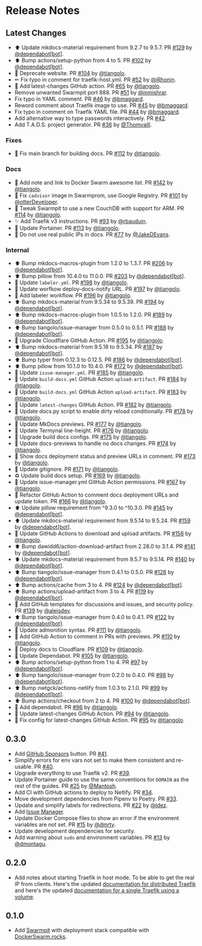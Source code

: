 # Release Notes

## Latest Changes

* ⬆ Update mkdocs-material requirement from 9.2.7 to 9.5.7. PR [#129](https://github.com/tiangolo/dockerswarm.rocks/pull/129) by [@dependabot[bot]](https://github.com/apps/dependabot).
* ⬆ Bump actions/setup-python from 4 to 5. PR [#102](https://github.com/tiangolo/dockerswarm.rocks/pull/102) by [@dependabot[bot]](https://github.com/apps/dependabot).
* 🚨 Deprecate website. PR [#104](https://github.com/tiangolo/dockerswarm.rocks/pull/104) by [@tiangolo](https://github.com/tiangolo).
* ✏ Fix typo in comment for traefik-host.yml. PR [#52](https://github.com/tiangolo/dockerswarm.rocks/pull/52) by [@iRhonin](https://github.com/iRhonin).
* 👷 Add latest-changes GitHub action. PR [#65](https://github.com/tiangolo/dockerswarm.rocks/pull/65) by [@tiangolo](https://github.com/tiangolo).
* Remove unwanted Swarmpit port 888. PR [#51](https://github.com/tiangolo/dockerswarm.rocks/pull/51) by [@inmishrar](https://github.com/inmishrar).
* Fix typo in YAML comment. PR [#46](https://github.com/tiangolo/dockerswarm.rocks/pull/46) by [@bmaggard](https://github.com/bmaggard).
* Reword comment about Traefik image to use. PR [#45](https://github.com/tiangolo/dockerswarm.rocks/pull/45) by [@bmaggard](https://github.com/bmaggard).
* Fix typo in comment on Traefik YAML file. PR [#44](https://github.com/tiangolo/dockerswarm.rocks/pull/44) by [@bmaggard](https://github.com/bmaggard).
* Add alternative way to type passwords interactively. PR [#42](https://github.com/tiangolo/dockerswarm.rocks/pull/42).
* Add T.A.D.S. project generator. PR [#36](https://github.com/tiangolo/dockerswarm.rocks/pull/36) by [@Thomvaill](https://github.com/Thomvaill).

### Fixes

* 🐛 Fix main branch for building docs. PR [#112](https://github.com/tiangolo/dockerswarm.rocks/pull/112) by [@tiangolo](https://github.com/tiangolo).

### Docs

* 📝 Add note and link to Docker Swarm awesome list. PR [#142](https://github.com/tiangolo/dockerswarm.rocks/pull/142) by [@tiangolo](https://github.com/tiangolo).
* 🐛 Fix `cadvisor` image in Swarmprom, use Google Registry. PR [#101](https://github.com/tiangolo/dockerswarm.rocks/pull/101) by [@otterDeveloper](https://github.com/otterDeveloper).
* 📝 Tweak Swarmpit to use a new CouchDB with support for ARM. PR [#114](https://github.com/tiangolo/dockerswarm.rocks/pull/114) by [@tiangolo](https://github.com/tiangolo).
* ✨ Add Traefik v3 instructions. PR [#93](https://github.com/tiangolo/dockerswarm.rocks/pull/93) by [@rbauduin](https://github.com/rbauduin).
* 🔧 Update Portainer. PR [#113](https://github.com/tiangolo/dockerswarm.rocks/pull/113) by [@tiangolo](https://github.com/tiangolo).
* 📝 Do not use real public IPs in docs. PR [#77](https://github.com/tiangolo/dockerswarm.rocks/pull/77) by [@JakeDEvans](https://github.com/JakeDEvans).

### Internal

* ⬆ Bump mkdocs-macros-plugin from 1.2.0 to 1.3.7. PR [#206](https://github.com/tiangolo/dockerswarm.rocks/pull/206) by [@dependabot[bot]](https://github.com/apps/dependabot).
* ⬆ Bump pillow from 10.4.0 to 11.0.0. PR [#203](https://github.com/tiangolo/dockerswarm.rocks/pull/203) by [@dependabot[bot]](https://github.com/apps/dependabot).
* 👷 Update `labeler.yml`. PR [#198](https://github.com/tiangolo/dockerswarm.rocks/pull/198) by [@tiangolo](https://github.com/tiangolo).
* 👷 Update worfkow deploy-docs-notify URL. PR [#197](https://github.com/tiangolo/dockerswarm.rocks/pull/197) by [@tiangolo](https://github.com/tiangolo).
* 👷 Add labeler workflow. PR [#196](https://github.com/tiangolo/dockerswarm.rocks/pull/196) by [@tiangolo](https://github.com/tiangolo).
* ⬆ Bump mkdocs-material from 9.5.34 to 9.5.39. PR [#194](https://github.com/tiangolo/dockerswarm.rocks/pull/194) by [@dependabot[bot]](https://github.com/apps/dependabot).
* ⬆ Bump mkdocs-macros-plugin from 1.0.5 to 1.2.0. PR [#189](https://github.com/tiangolo/dockerswarm.rocks/pull/189) by [@dependabot[bot]](https://github.com/apps/dependabot).
* ⬆ Bump tiangolo/issue-manager from 0.5.0 to 0.5.1. PR [#188](https://github.com/tiangolo/dockerswarm.rocks/pull/188) by [@dependabot[bot]](https://github.com/apps/dependabot).
* 👷 Upgrade Cloudflare GitHub Action. PR [#195](https://github.com/tiangolo/dockerswarm.rocks/pull/195) by [@tiangolo](https://github.com/tiangolo).
* ⬆ Bump mkdocs-material from 9.5.18 to 9.5.34. PR [#187](https://github.com/tiangolo/dockerswarm.rocks/pull/187) by [@dependabot[bot]](https://github.com/apps/dependabot).
* ⬆ Bump typer from 0.12.3 to 0.12.5. PR [#186](https://github.com/tiangolo/dockerswarm.rocks/pull/186) by [@dependabot[bot]](https://github.com/apps/dependabot).
* ⬆ Bump pillow from 10.1.0 to 10.4.0. PR [#172](https://github.com/tiangolo/dockerswarm.rocks/pull/172) by [@dependabot[bot]](https://github.com/apps/dependabot).
* 👷 Update `issue-manager.yml`. PR [#185](https://github.com/tiangolo/dockerswarm.rocks/pull/185) by [@tiangolo](https://github.com/tiangolo).
* 👷 Update `build-docs.yml` GitHub Action `upload-artifact`. PR [#184](https://github.com/tiangolo/dockerswarm.rocks/pull/184) by [@tiangolo](https://github.com/tiangolo).
* 👷 Update `build-docs.yml` GitHub Action `upload-artifact`. PR [#183](https://github.com/tiangolo/dockerswarm.rocks/pull/183) by [@tiangolo](https://github.com/tiangolo).
* 👷 Update `latest-changes` GitHub Action. PR [#182](https://github.com/tiangolo/dockerswarm.rocks/pull/182) by [@tiangolo](https://github.com/tiangolo).
* 🔨 Update docs.py script to enable dirty reload conditionally. PR [#178](https://github.com/tiangolo/dockerswarm.rocks/pull/178) by [@tiangolo](https://github.com/tiangolo).
* 🔧 Update MkDocs previews. PR [#177](https://github.com/tiangolo/dockerswarm.rocks/pull/177) by [@tiangolo](https://github.com/tiangolo).
* 💄 Update Termynal line-height. PR [#176](https://github.com/tiangolo/dockerswarm.rocks/pull/176) by [@tiangolo](https://github.com/tiangolo).
* 👷 Upgrade build docs configs. PR [#175](https://github.com/tiangolo/dockerswarm.rocks/pull/175) by [@tiangolo](https://github.com/tiangolo).
* 👷 Update docs-previews to handle no docs changes. PR [#174](https://github.com/tiangolo/dockerswarm.rocks/pull/174) by [@tiangolo](https://github.com/tiangolo).
* 👷 Show docs deployment status and preview URLs in comment. PR [#173](https://github.com/tiangolo/dockerswarm.rocks/pull/173) by [@tiangolo](https://github.com/tiangolo).
* 🙈 Update gitignore. PR [#171](https://github.com/tiangolo/dockerswarm.rocks/pull/171) by [@tiangolo](https://github.com/tiangolo).
* ♻️ Update build docs setup. PR [#169](https://github.com/tiangolo/dockerswarm.rocks/pull/169) by [@tiangolo](https://github.com/tiangolo).
* 👷 Update issue-manager.yml GitHub Action permissions. PR [#167](https://github.com/tiangolo/dockerswarm.rocks/pull/167) by [@tiangolo](https://github.com/tiangolo).
* 👷 Refactor GitHub Action to comment docs deployment URLs and update token. PR [#166](https://github.com/tiangolo/dockerswarm.rocks/pull/166) by [@tiangolo](https://github.com/tiangolo).
* ⬆ Update pillow requirement from ^9.3.0 to ^10.3.0. PR [#145](https://github.com/tiangolo/dockerswarm.rocks/pull/145) by [@dependabot[bot]](https://github.com/apps/dependabot).
* ⬆ Update mkdocs-material requirement from 9.5.14 to 9.5.24. PR [#159](https://github.com/tiangolo/dockerswarm.rocks/pull/159) by [@dependabot[bot]](https://github.com/apps/dependabot).
* 👷 Update GitHub Actions to download and upload artifacts. PR [#156](https://github.com/tiangolo/dockerswarm.rocks/pull/156) by [@tiangolo](https://github.com/tiangolo).
* ⬆ Bump dawidd6/action-download-artifact from 2.28.0 to 3.1.4. PR [#141](https://github.com/tiangolo/dockerswarm.rocks/pull/141) by [@dependabot[bot]](https://github.com/apps/dependabot).
* ⬆ Update mkdocs-material requirement from 9.5.7 to 9.5.14. PR [#140](https://github.com/tiangolo/dockerswarm.rocks/pull/140) by [@dependabot[bot]](https://github.com/apps/dependabot).
* ⬆ Bump tiangolo/issue-manager from 0.4.1 to 0.5.0. PR [#128](https://github.com/tiangolo/dockerswarm.rocks/pull/128) by [@dependabot[bot]](https://github.com/apps/dependabot).
* ⬆ Bump actions/cache from 3 to 4. PR [#124](https://github.com/tiangolo/dockerswarm.rocks/pull/124) by [@dependabot[bot]](https://github.com/apps/dependabot).
* ⬆ Bump actions/upload-artifact from 3 to 4. PR [#119](https://github.com/tiangolo/dockerswarm.rocks/pull/119) by [@dependabot[bot]](https://github.com/apps/dependabot).
* 🔧 Add GitHub templates for discussions and issues, and security policy. PR [#139](https://github.com/tiangolo/dockerswarm.rocks/pull/139) by [@alejsdev](https://github.com/alejsdev).
* ⬆ Bump tiangolo/issue-manager from 0.4.0 to 0.4.1. PR [#122](https://github.com/tiangolo/dockerswarm.rocks/pull/122) by [@dependabot[bot]](https://github.com/apps/dependabot).
* 📝 Update admonition syntax. PR [#111](https://github.com/tiangolo/dockerswarm.rocks/pull/111) by [@tiangolo](https://github.com/tiangolo).
* 👷 Add GitHub Action to comment in PRs with previews. PR [#110](https://github.com/tiangolo/dockerswarm.rocks/pull/110) by [@tiangolo](https://github.com/tiangolo).
* 👷 Deploy docs to Cloudflare. PR [#109](https://github.com/tiangolo/dockerswarm.rocks/pull/109) by [@tiangolo](https://github.com/tiangolo).
* 👷 Update Dependabot. PR [#105](https://github.com/tiangolo/dockerswarm.rocks/pull/105) by [@tiangolo](https://github.com/tiangolo).
* ⬆ Bump actions/setup-python from 1 to 4. PR [#97](https://github.com/tiangolo/dockerswarm.rocks/pull/97) by [@dependabot[bot]](https://github.com/apps/dependabot).
* ⬆ Bump tiangolo/issue-manager from 0.2.0 to 0.4.0. PR [#98](https://github.com/tiangolo/dockerswarm.rocks/pull/98) by [@dependabot[bot]](https://github.com/apps/dependabot).
* ⬆ Bump nwtgck/actions-netlify from 1.0.3 to 2.1.0. PR [#99](https://github.com/tiangolo/dockerswarm.rocks/pull/99) by [@dependabot[bot]](https://github.com/apps/dependabot).
* ⬆ Bump actions/checkout from 2 to 4. PR [#100](https://github.com/tiangolo/dockerswarm.rocks/pull/100) by [@dependabot[bot]](https://github.com/apps/dependabot).
* 👷 Add dependabot. PR [#96](https://github.com/tiangolo/dockerswarm.rocks/pull/96) by [@tiangolo](https://github.com/tiangolo).
* 👷 Update latest-changes GitHub Action. PR [#94](https://github.com/tiangolo/dockerswarm.rocks/pull/94) by [@tiangolo](https://github.com/tiangolo).
* 🐛 Fix config for latest-changes GitHub Action. PR [#95](https://github.com/tiangolo/dockerswarm.rocks/pull/95) by [@tiangolo](https://github.com/tiangolo).

## 0.3.0

* Add [GitHub Sponsors](https://github.com/sponsors/tiangolo) button. PR [#41](https://github.com/tiangolo/dockerswarm.rocks/pull/41).
* Simplify errors for env vars not set to make them consistent and re-usable. PR [#40](https://github.com/tiangolo/dockerswarm.rocks/pull/40).
* Upgrade everything to use Traefik v2. PR [#39](https://github.com/tiangolo/dockerswarm.rocks/pull/39).
* Update Portainer guide to use the same conventions for `DOMAIN` as the rest of the guides. PR [#25](https://github.com/tiangolo/dockerswarm.rocks/pull/25) by [@Mantosh](https://github.com/Mantosh).
* Add CI with GitHub actions to deploy to Netlify. PR [#34](https://github.com/tiangolo/dockerswarm.rocks/pull/34).
* Move development dependencies from Pipenv to Poetry. PR [#33](https://github.com/tiangolo/dockerswarm.rocks/pull/33).
* Update and simplify labels for redirections. PR [#22](https://github.com/tiangolo/dockerswarm.rocks/pull/22) by [@ldez](https://github.com/ldez).
* Add [Issue Manager](https://github.com/tiangolo/issue-manager).
* Update Docker Compose files to show an error if the environment variables are not set. PR [#15](https://github.com/tiangolo/dockerswarm.rocks/pull/15) by [@dmrty](https://github.com/dmrty).
* Update development dependencies for security.
* Add warning about `sudo` and environment variables. PR [#13](https://github.com/tiangolo/dockerswarm.rocks/pull/13) by [@dmontagu](https://github.com/dmontagu).

## 0.2.0

* Add notes about starting Traefik in host mode. To be able to get the real IP from clients. Here's the updated <a href="https://dockerswarm.rocks/traefik/#getting-the-client-ip" target="_blank">documentation for distributed Traefik</a> and here's the updated <a href="https://dockerswarm.rocks/traefik-with-volume/#getting-the-client-ip" target="_blank">documentation for a single Traefik using a volume</a>.

## 0.1.0

* Add <a href="https://swarmpit.io/" target="_blank">Swarmpit</a> with deployment stack compatible with <a href="https://dockerswarm.rocks" target="_blank">DockerSwarm.rocks</a>.
